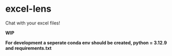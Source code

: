 # excel-lens
Chat with your excel files!

**WIP**

**For development a seperate conda env should be created, python = 3.12.9 and requirements.txt**

